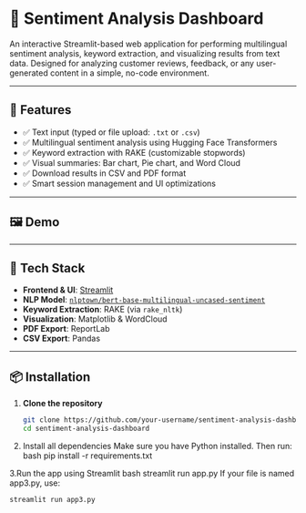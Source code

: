 # 🧠 Sentiment Analysis Dashboard

An interactive Streamlit-based web application for performing multilingual sentiment analysis, keyword extraction, and visualizing results from text data. Designed for analyzing customer reviews, feedback, or any user-generated content in a simple, no-code environment.

---

## 🚀 Features

- ✅ Text input (typed or file upload: `.txt` or `.csv`)
- ✅ Multilingual sentiment analysis using Hugging Face Transformers
- ✅ Keyword extraction with RAKE (customizable stopwords)
- ✅ Visual summaries: Bar chart, Pie chart, and Word Cloud
- ✅ Download results in CSV and PDF format
- ✅ Smart session management and UI optimizations

---

## 🖼️ Demo



---

## 🔧 Tech Stack

- **Frontend & UI**: [Streamlit](https://streamlit.io/)
- **NLP Model**: [`nlptown/bert-base-multilingual-uncased-sentiment`](https://huggingface.co/nlptown/bert-base-multilingual-uncased-sentiment)
- **Keyword Extraction**: RAKE (via `rake_nltk`)
- **Visualization**: Matplotlib & WordCloud
- **PDF Export**: ReportLab
- **CSV Export**: Pandas

---

## 📦 Installation

1. **Clone the repository**
   ```bash
   git clone https://github.com/your-username/sentiment-analysis-dashboard.git
   cd sentiment-analysis-dashboard
2. Install all dependencies
   Make sure you have Python installed. Then run:
   bash
    pip install -r requirements.txt

3.Run the app using Streamlit
      bash
       streamlit run app.py
    If your file is named app3.py, use:

    streamlit run app3.py
